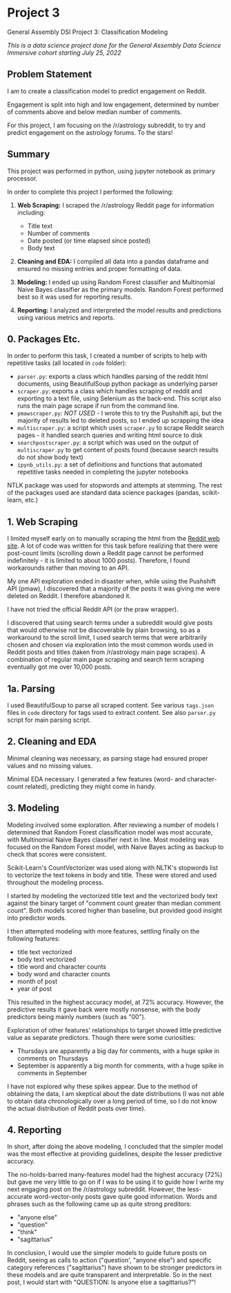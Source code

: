 # Project 3

General Assembly DSI Project 3: Classification Modeling

*This is a data science project done for the General Assembly Data Science
Immersive cohort starting July 25, 2022*

## Problem Statement

I am to create a classification model to predict engagement on Reddit.

Engagement is split into high and low engagement, determined by number of
comments above and below median number of comments.

For this project, I am focusing on the /r/astrology subreddit, to try and
predict engagement on the astrology forums. To the stars!

## Summary

This project was performed in python, using jupyter notebook as primary
processor.

In order to complete this project I performed the following:

1. **Web Scraping:** I scraped the /r/astrology Reddit page for information
   including:
   - Title text
   - Number of comments
   - Date posted (or time elapsed since posted)
   - Body text

2. **Cleaning and EDA:** I compiled all data into a pandas dataframe and ensured
   no missing entries and proper formatting of data.

3. **Modeling:** I ended up using Random Forest classifier and Multinomial
   Naive Bayes classifier as the primary models. Random Forest performed best
   so it was used for reporting results.

4. **Reporting:** I analyzed and interpreted the model results and predictions
   using various metrics and reports.

## 0. Packages Etc.

In order to perform this task, I created a number of scripts to help with
repetitive tasks (all located in `code` folder):

- `parser.py`: exports a class which handles parsing of the reddit html
documents, using BeautifulSoup python package as underlying parser
- `scraper.py`: exports a class which handles scraping of reddit and exporting
to a text file, using Selenium as the back-end. This script also runs the main
page scrape if run from the command line.
- `pmawscraper.py`: *NOT USED* - I wrote this to try the Pushshift api, but the
majority of results led to deleted posts, so I ended up scrapping the idea
- `multiscraper.py`: a script which uses `scraper.py` to scrape Reddit search
pages - it handled search queries and writing html source to disk
- `searchpostscraper.py`: a script which was used on the output of
`multiscraper.py` to get content of posts found (because search results do not
show body text)
- `ipynb_utils.py`: a set of definitions and functions that automated
repetitive tasks needed in completing the jupyter notebooks

NTLK package was used for stopwords and attempts at stemming. The rest of the
packages used are standard data science packages (pandas, scikit-learn, etc.)

## 1. Web Scraping

I limited myself early on to manually scraping the html from the [Reddit web
site](https://www.reddit.com). A lot of code was written for this task
before realizing that there were post-count limits (scrolling down a Reddit page
cannot be performed indefinitely - it is limited to about 1000 posts).
Therefore, I found workarounds rather than moving to an API.

My one API exploration ended in disaster when, while using the Pushshift API
(pmaw), I discovered that a majority of the posts it was giving me were deleted
on Reddit. I therefore abandoned it.

I have not tried the official Reddit API (or the praw wrapper).

I discovered that using search terms under a subreddit would give posts that
would otherwise not be discoverable by plain browsing, so as a workaround to
the scroll limit, I used search terms that were arbitrarily chosen and chosen
via exploration into the most common words used in Reddit posts and titles
(taken from /r/astrology main page scrapes). A combination of regular main page
scraping and search term scraping eventually got me over 10,000 posts.

## 1a. Parsing

I used BeautifulSoup to parse all scraped content. See various `tags.json`
files in `code` directory for tags used to extract content. See also
`parser.py` script for main parsing script.

## 2. Cleaning and EDA

Minimal cleaning was necessary, as parsing stage had ensured proper values and
no missing values.

Minimal EDA necessary. I generated a few features (word- and character-count
related), predicting they might come in handy.

## 3. Modeling

Modeling involved some exploration. After reviewing a number of models
I determined that Random Forest classification model was most accurate, with
Multinomial Naive Bayes classifier next in line. Most modeling was focused on
the Random Forest model, with Naive Bayes acting as backup to check that scores
were consistent.

Scikit-Learn's CountVectorizer was used along with NLTK's stopwords list to
vectorize the text tokens in body and title. These were stored and used
throughout the modeling process.

I started by modeling the vectorized title text and the vectorized body text
against the binary target of "comment count greater than median comment count".
Both models scored higher than baseline, but provided good insight into
predictor words.

I then attempted modeling with more features, settling finally on the following
features:
- title text vectorized
- body text vectorized
- title word and character counts
- body word and character counts
- month of post
- year of post

This resulted in the highest accuracy model, at 72% accuracy. However, the
predictive results it gave back were mostly nonsense, with the body predictors
being mainly numbers (such as "00").

Exploration of other features' relationships to target showed little predictive
value as separate predictors. Though there were some curiosities:
- Thursdays are apparently a big day for comments, with a huge spike in
comments on Thursdays
- September is apparently a big month for comments, with a huge spike in
comments in September

I have not explored why these spikes appear. Due to the method of obtaining the
data, I am skeptical about the date distributions (I was not able to obtain
data chronologically over a long period of time, so I do not know the actual
distribution of Reddit posts over time).

## 4. Reporting

In short, after doing the above modeling, I concluded that the simpler model
was the most effective at providing guidelines, despite the lesser predictive
accuracy.

The no-holds-barred many-features model had the highest accuracy (72%) but gave
me very little to go on if I was to be using it to guide how I write my next
engaging post on the /r/astrology subreddit. However, the less-accurate
word-vector-only posts gave quite good information. Words and phrases such as
the following came up as quite strong preditors:
- "anyone else"
- "question"
- "think"
- "sagittarius"

In conclusion, I would use the simpler models to guide future posts on Reddit,
seeing as calls to action ("question', "anyone else") and specific category
references ("sagittarius") have shown to be stronger predictors in these models
and are quite transparent and interpretable. So in the next post, I would start
with "QUESTION: Is anyone else a sagittarius?"!

